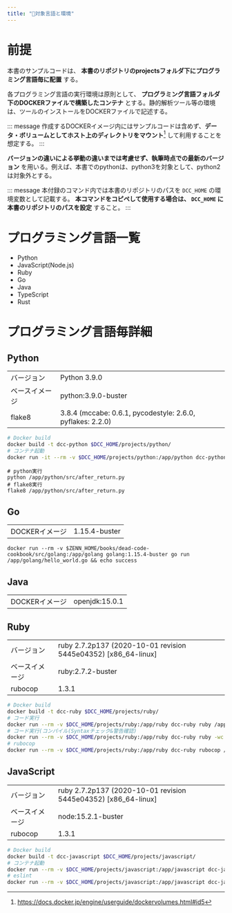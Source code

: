 ```yaml
---
title: "🧰対象言語と環境"
---
```


# 前提


本書のサンプルコードは、 **本書のリポジトリのprojectsフォルダ下にプログラミング言語毎に配置** する。

各プログラミング言語の実行環境は原則として、 **プログラミング言語フォルダ下のDOCKERファイルで構築したコンテナ** とする。静的解析ツール等の環境は、ツールのインストールをDOCKERファイルで記述する。

::: message
作成するDOCKERイメージ内にはサンプルコードは含めず、**データ・ボリュームとしてホスト上のディレクトリをマウント**[^1] して利用することを想定する。
:::

[^1]: https://docs.docker.jp/engine/userguide/dockervolumes.html#id5

**バージョンの違いによる挙動の違いまでは考慮せず、執筆時点での最新のバージョン** を用いる。例えば、本書でのpythonは、python3を対象として、python2は対象外とする。

::: message
本付録のコマンド内では本書のリポジトリのパスを `DCC_HOME` の環境変数として記載する。
**本コマンドをコピペして使用する場合は、 `DCC_HOME` に本書のリポジトリのパスを設定** すること。
:::

# プログラミング言語一覧

- Python
- JavaScript(Node.js)
- Ruby
- Go
- Java
- TypeScript
- Rust

# プログラミング言語毎詳細

## Python

|||
|:--|:--|
|バージョン|Python 3.9.0|
|ベースイメージ|python:3.9.0-buster|
|flake8|3.8.4 (mccabe: 0.6.1, pycodestyle: 2.6.0, pyflakes: 2.2.0)|

``` sh
# Docker build
docker build -t dcc-python $DCC_HOME/projects/python/
# コンテナ起動
docker run -it --rm -v $DCC_HOME/projects/python:/app/python dcc-python bash
```

``` sh:コンテナ内で実行
# python実行
python /app/python/src/after_return.py
# flake8実行
flake8 /app/python/src/after_return.py
```

## Go

|||
|:--|:--|
|DOCKERイメージ|1.15.4-buster|

``` console
docker run --rm -v $ZENN_HOME/books/dead-code-cookbook/src/golang:/app/golang golang:1.15.4-buster go run /app/golang/hello_world.go && echo success
```

## Java

|||
|:--|:--|
|DOCKERイメージ|openjdk:15.0.1|

## Ruby

|||
|:--|:--|
|バージョン|ruby 2.7.2p137 (2020-10-01 revision 5445e04352) [x86_64-linux]|
|ベースイメージ|ruby:2.7.2-buster|
|rubocop|1.3.1|

```  sh
# Docker build
docker build -t dcc-ruby $DCC_HOME/projects/ruby/
# コード実行
docker run --rm -v $DCC_HOME/projects/ruby:/app/ruby dcc-ruby ruby /app/ruby/after_return.rb && echo success
# コード実行(コンパイル(Syntaxチェック&警告確認)
docker run --rm -v $DCC_HOME/projects/ruby:/app/ruby dcc-ruby ruby -wc /app/ruby/after_return.rb
# rubocop
docker run --rm -v $DCC_HOME/projects/ruby:/app/ruby dcc-ruby rubocop /app/ruby/after_return.rb
```

## JavaScript

|||
|:--|:--|
|バージョン|ruby 2.7.2p137 (2020-10-01 revision 5445e04352) [x86_64-linux]|
|ベースイメージ|node:15.2.1-buster|
|rubocop|1.3.1|

```  sh
# Docker build
docker build -t dcc-javascript $DCC_HOME/projects/javascript/
# コンテナ起動
docker run --rm -v $DCC_HOME/projects/javascript:/app/javascript dcc-javascript node /app/javascript/src/after_return.js && echo success
# eslint
docker run --rm -v $DCC_HOME/projects/javascript:/app/javascript dcc-javascript eslint /app/javascript/src/after_return.js
```

